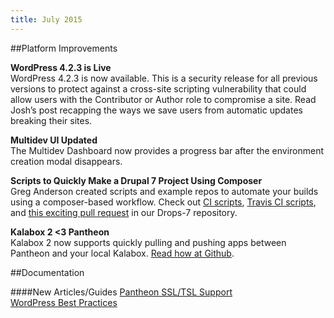 ```yaml
---
title: July 2015
---
```

##Platform Improvements

**WordPress 4.2.3 is Live**  
WordPress 4.2.3 is now available. This is a security release for all previous versions to protect against a cross-site scripting vulnerability that could allow users with the Contributor or Author role to compromise a site. Read Josh’s post recapping the ways we save users from automatic updates breaking their sites. 

**Multidev UI Updated**     
The Multidev Dashboard now provides a progress bar after the environment creation modal disappears.

**Scripts to Quickly Make a Drupal 7 Project Using Composer**     
Greg Anderson created scripts and example repos to automate your builds using a composer-based workflow. Check out [CI scripts](https://github.com/pantheon-systems/circle-scripts), [Travis CI scripts](https://github.com/pantheon-systems/travis-scripts), and [this exciting pull request](https://github.com/pantheon-systems/drops-7/pull/65) in our Drops-7 repository. 

**Kalabox 2 <3 Pantheon**    
Kalabox 2 now supports quickly pulling and pushing apps between Pantheon and your local Kalabox. [Read how at Github](https://github.com/kalabox/kalabox/wiki/Pantheon-Guide). 


##Documentation

####New Articles/Guides
[Pantheon SSL/TSL Support](/docs/articles/sites/security/SSL-TLS/)    
[WordPress Best Practices](/docs/articles/wordpress/wordpress-best-practices/)
